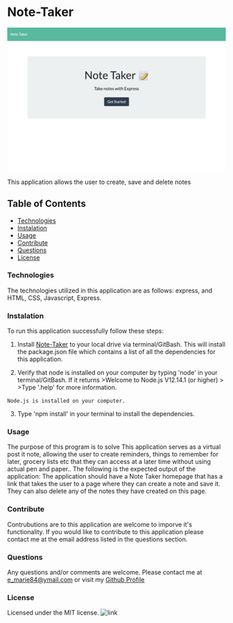 
# Note-Taker

![image relative path](Notescreenshot.png)

This application allows the user to create, save and delete notes

## Table of Contents 

- [Technologies](#tech)
- [Instalation](#install)
- [Usage](#output)
- [Contribute](#contribute)
- [Questions](#email)
- [License](#license)

### Technologies

 The technologies utilized in this application are as follows: express, and HTML, CSS, Javascript, Express.

### Instalation

 To run this application successfully follow these steps:
  1. Install [Note-Taker](https://safe-anchorage-75068.herokuapp.com/) to your local drive via terminal/GitBash. This will install the package.json file which contains a list of all the dependencies for this application. 

  2. Verify that node is installed on your computer by typing 'node' in your terminal/GitBash. If it returns
    >Welcome to Node.js V12.14.1 (or higher)
    >
    >Type '.help' for more information.

    Node.js is installed on your computer.
  3. Type 'npm install' in your terminal to install the dependencies. 

### Usage

 The purpose of this program is to solve This application serves as a virtual post it note, allowing the user to create reminders, things to remember for later, grocery lists etc that they can access at a later time without using actual pen and paper.. The following is the expected output of the application: The application should have a Note Taker homepage that has a link that takes the user to a page where they can create a note and save it. They can also delete any of the notes they have created on this page.

### Contribute
 
 Contrubutions are to this application are welcome to imporve it's functionality. If you would like to contribute to this application please contact me at the email address listed in the questions section.

### Questions

 Any questions and/or comments are welcome. Please contact me at e_marie84@ymail.com or visit my [Github Profile](https://github.com/erinmarie84)

 ### License

 Licensed under the MIT license. ![link](https://img.shields.io/github/license/erinmarie84/Note-Taker?color=mediumgreen&style=plastic)

